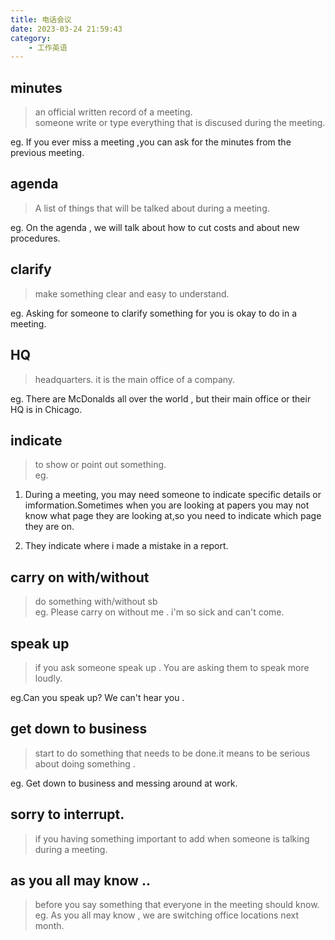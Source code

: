```yaml
---
title: 电话会议
date: 2023-03-24 21:59:43
category:
    - 工作英语
---
```

## minutes
> an official written record of a meeting.   
> someone write or type everything that is discused during the meeting.

eg. If you ever miss a meeting ,you can ask for the minutes from the previous meeting.

## agenda
> A list of things that will be talked about during a meeting.  

eg. On the agenda , we will talk about how to cut costs and about new procedures.

## clarify
> make something clear and easy to understand.  

eg. Asking for someone to clarify something for you is okay to do in a meeting.

## HQ
> headquarters. it is the main office of a company.  

eg. There are McDonalds all over the world , but their main office  or their HQ is in Chicago.

## indicate
> to show or point out something.  
eg. 
1. During a meeting, you may need someone to indicate specific details or imformation.Sometimes when you are looking at papers   you may not know what page they are looking at,so you need to indicate which page they are on.  

2. They indicate where i made a mistake in a report.

## carry on with/without
> do something with/without sb  
eg. Please carry on without me . i'm so sick and can't come. 

## speak up 
> if you ask someone speak up . You are asking them to speak more loudly.  

eg.Can you speak up? We can't hear you .

## get down to business
> start to do something that needs to be done.it means to be serious about doing something .   

eg. Get down to business and messing around at work.

## sorry to interrupt.
> if you having something important to add when someone is talking during a meeting.

## as you all may know ..
> before you say something  that everyone in the meeting should know.  
eg. As you all may know , we are switching office locations next month.